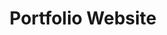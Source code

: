 ---
layout: default
modal-id: 13
img: Portfolio.png
alt: image-alt
project-date: December 2021
category: Web Design
title: Portfolio Website
objective: To create a portfolio website that is easy to maintain inexpensively.
details: I decided to avoid using all-in-one website building platforms such as wix because they require a monthly subscription. Instead, my website is hosted for free using Github pages. This meant all I would have to pay for would be a domain name. To build the website I found and modified a free jekyll template called Freelancer from Bootstrap. 
results: If you are seeing this post, then I have properly configured the DNS for my domain and created a jekyll website that can be built by Github pages!
---